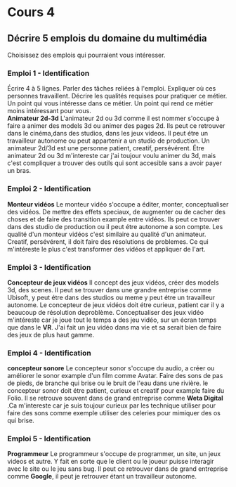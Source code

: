 # Cours 4
## Décrire 5 emplois du domaine du multimédia
Choisissez des emplois qui pourraient vous intéresser. 

### Emploi 1 - Identification
Écrire 4 à 5 lignes. Parler des tâches reliées à l'emploi. Expliquer où ces personnes travaillent. Décrire les qualités requises pour pratiquer ce métier. Un point qui vous intéresse dans ce métier. Un point qui rend ce métier moins intéressant pour vous.  
**Animateur 2d-3d**
L'animateur 2d ou 3d comme il est nommer s'occupe à faire a animer des models 3d ou animer des pages 2d. Ils peut ce retrouver dans le cinéma,dans des studios, dans les jeux videos. Il peut étre un travailleur autonome ou peut appartenir a un studio de production. Un animateur 2d/3d est une personne patient, creatif, persévérent. Étre animateur 2d ou 3d m'intereste car j'ai toujour voulu animer du 3d, mais c'est compliquer a trouver des outils qui sont accesible sans a avoir payer un bras. 
### Emploi 2 - Identification
**Monteur vidéos**
Le monteur vidéo s'occupe a éditer, monter, conceptualiser des vidéos. De mettre des effets speciaux, de augmenter ou de cacher des choses et de faire des transition example entre vidéos. Ils peut ce trouver dans des studio de production ou il peut étre autonome a son compte. Les qualité d'un monteur vidéos c'est similaire au qualité d'un animateur. Creatif, persévérent, il doit faire des résolutions de problemes. Ce qui m'intéreste le plus c'est transformer des vidéos et appliquer de l'art.
### Emploi 3 - Identification
**Concepteur de jeux vidéos**
Il concept des jeux vidéos, créer des models 3d, des scenes. Il peut se trouver dans une grandre entreprise comme Ubisoft, y peut étre dans des studios ou meme y peut étre un travailleur autonome. Le concepteur de jeux vidéos doit étre curieux, patient car il y a beaucoup de résolution deproblème. Conceptualiser des jeux vidéo m'intéreste car je joue tout le temps a des jeu vidéo, sur un écran temps que dans le **VR**. J'ai fait un jeu vidéo dans ma vie et sa serait bien de faire des jeux de plus haut gamme.
### Emploi 4 - Identification
**concepteur sonore**
Le concepteur sonor s'occupe du audio, a créer ou améliorer le sonor example d'un film comme Avatar. Faire des sons de pas de pieds, de branche qui brise ou le bruit de l'eau dans une rivière. le concepteur sonor doit étre patient, curieux et creatif pour example faire du Folio. Il se retrouve souvent dans de grand entreprise comme **Weta Digital** .Ca m'intereste car je suis toujour curieux par les technique utiliser pour faire des sons comme exemple utiliser des celeries pour mimiquer des os qui brise.
### Emploi 5 - Identification
**Programmeur**
Le programmeur s'occupe de programmer, un site, un jeux videos et autre. Y fait en sorte que le client ou le joueur puisse interagir avec le site ou le jeu sans bug. Il peut ce retrouver dans de grand entreprise comme **Google**, il peut je retrouver étant un travailleur autonome. 


